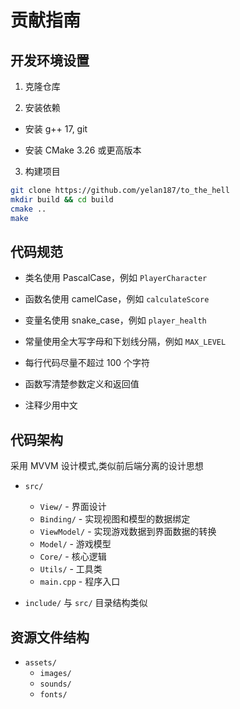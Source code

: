 # 贡献指南

## 开发环境设置

1. 克隆仓库

2. 安装依赖

- 安装 g++ 17, git

- 安装 CMake 3.26 或更高版本

<!-- - 安装 [SFML 2.6.1](https://www.sfml-dev.org/download/sfml/2.6.1/) -->

3. 构建项目

```bash
git clone https://github.com/yelan187/to_the_hell
mkdir build && cd build
cmake ..
make
```

## 代码规范

- 类名使用 PascalCase，例如 `PlayerCharacter`

- 函数名使用 camelCase，例如 `calculateScore`

- 变量名使用 snake_case，例如 `player_health`

- 常量使用全大写字母和下划线分隔，例如 `MAX_LEVEL`

- 每行代码尽量不超过 100 个字符

- 函数写清楚参数定义和返回值

- 注释少用中文

## 代码架构

采用 MVVM 设计模式,类似前后端分离的设计思想

- `src/`
    + `View/` - 界面设计
    + `Binding/` - 实现视图和模型的数据绑定
    + `ViewModel/` - 实现游戏数据到界面数据的转换
    + `Model/` - 游戏模型
    + `Core/` - 核心逻辑
    + `Utils/` - 工具类
    + `main.cpp` - 程序入口

- `include/` 
    与 `src/` 目录结构类似

## 资源文件结构

- `assets/`
    + `images/`
    + `sounds/`
    + `fonts/`